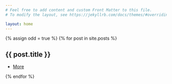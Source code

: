 ```yaml
---
# Feel free to add content and custom Front Matter to this file.
# To modify the layout, see https://jekyllrb.com/docs/themes/#overriding-theme-defaults

layout: home
---
```


<section id="one" class="wrapper style1">
    <div class="inner">
    {% assign odd = true %}
    {% for post in site.posts %}
        <article class= {% if odd %}"feature left" {% assign odd = false %}
        {% else %} "feature right" {% assign odd = true %} {% endif %}> 
            <span class="image"><img src="{{ site.baseurl}}/images/pic01.jpg" alt="" /></span>
            <div class="content">
                <h2>{{ post.title }}</h2>
                <ul class="actions">
                    <li>
                        <a href="{{ site.baseurl }}/{{ post.url }}" class="button alt">More</a>
                    </li>
                </ul>
            </div>
        </article>
    {% endfor %}
    </div>
</section>


